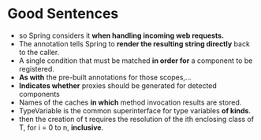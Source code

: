# Good Sentences
-  so Spring considers it **when handling incoming web requests.**
- The annotation tells Spring to **render the resulting string directly** back to the caller.
- A single condition that must be matched **in order for** a component to be registered.
- **As with** the pre-built annotations for those scopes,...
- **Indicates whether** proxies should be generated for detected components
- Names of the caches **in which** method invocation results are stored.
- TypeVariable is the common superinterface for type variables **of kinds**.
- then the creation of t requires the resolution of the ith enclosing class of T, for i = 0 to n, **inclusive**.